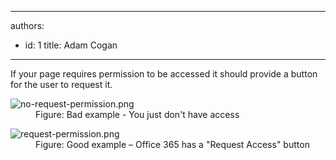 

---
authors:
  - id: 1
    title: Adam Cogan
---




<span class='intro'> If your page requires permission to be accessed it should provide a button for the user to request it.<br> </span>

<dl class="badImage"><dt>​​<img src="/PublishingImages/no-request-permission.png" alt="no-request-permission.png" />​​</dt><dd>Figure&#58; Bad example -  You just​ don't have access<br></dd></dl><dl class="goodImage"><dt>​​<img src="/PublishingImages/request-permission.png" alt="request-permission.png" /></dt><dd>Figure&#58; Good example – Office 365 has a &quot;Request Access&quot; button</dd>​ ​<br></dl>



